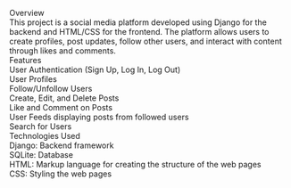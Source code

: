 Overview<br>
This project is a social media platform developed using Django for the backend and HTML/CSS for the frontend. The platform allows users to create profiles, post updates, follow other users, and interact with content through likes and comments.
<br>
Features<br>
User Authentication (Sign Up, Log In, Log Out)<br>
User Profiles<br>
Follow/Unfollow Users<br>
Create, Edit, and Delete Posts<br>
Like and Comment on Posts<br>
User Feeds displaying posts from followed users<br>
Search for Users<br>
Technologies Used<br>
Django: Backend framework<br>
SQLite: Database<br>
HTML: Markup language for creating the structure of the web pages<br>
CSS: Styling the web pages<br>
